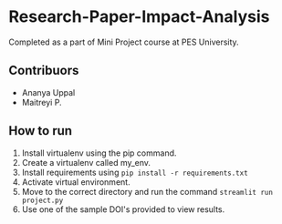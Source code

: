 # Research-Paper-Impact-Analysis
Completed as a part of Mini Project course at PES University.

## Contribuors 
- Ananya Uppal
- Maitreyi P.

## How to run 
1. Install virtualenv using the pip command. 
2. Create a virtualenv called my_env.
3. Install requirements using ```pip install -r requirements.txt```
4. Activate virtual environment.
5. Move to the correct directory and run the command ```streamlit run project.py```
6. Use one of the sample DOI's provided to view results.



